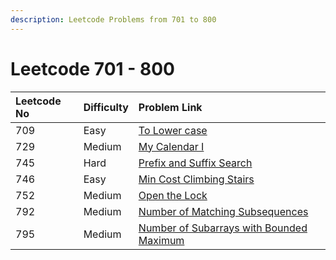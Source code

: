 ```yaml
---
description: Leetcode Problems from 701 to 800
---
```


# Leetcode 701 - 800



| Leetcode No | Difficulty | Problem Link |
| :--- | :--- | :--- |
| 709 | Easy | [To Lower case](../leetcode-easy/leetcode-709-to-lower-case.md) |
| 729 | Medium | [My Calendar I](../leetcode-medium/leetcode-729-my-calendar-i.md) |
| 745 | Hard | [Prefix and Suffix Search](../leetcode-hard/leetcode-745-prefix-and-suffix-search.md) |
| 746 | Easy | [Min Cost Climbing Stairs](../leetcode-easy/leetcode-746-min-cost-climbing-stairs.md) |
| 752 | Medium | [Open the Lock](../leetcode-medium/leetcode-752-open-the-lock.md) |
| 792 | Medium | [Number of Matching Subsequences](../leetcode-medium/leetcode-792-number-of-matching-subsequences.md) |
| 795 | Medium | [Number of Subarrays with Bounded Maximum](../leetcode-medium/leetcode-795-number-of-subarrays-with-bounded-maximum.md) |

